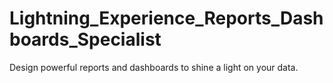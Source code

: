 # Lightning_Experience_Reports_Dashboards_Specialist
Design powerful reports and dashboards to shine a light on your data.
